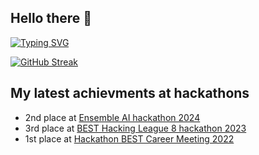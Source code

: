 ## Hello there 👋

[![Typing SVG](https://readme-typing-svg.herokuapp.com?font=Lato&color=1098AD&lines=Marcin+Jarczewski's+profile)](https://git.io/typing-svg)

[![GitHub Streak](https://streak-stats.demolab.com?user=percival33&theme=darcula&hide_border=true)](https://youtu.be/eaEMSKzqGAg)

## My latest achievments at hackathons

- 2nd place at [Ensemble AI hackathon 2024](https://www.linkedin.com/events/ensembleaihackathon20247143207925891715072/)
- 3rd place at [BEST Hacking League 8 hackathon 2023](https://www.facebook.com/events/162650446649262)
- 1st place at [Hackathon BEST Career Meeting 2022](https://www.facebook.com/events/439173484479735)
